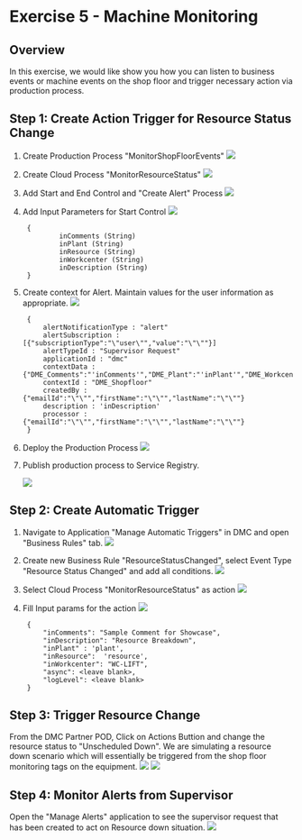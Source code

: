 # Exercise 5 - Machine Monitoring

## Overview
In this exercise, we would like show you how you can listen to business events or machine events on the shop floor and trigger necessary action via production process. 

## Step 1: Create Action Trigger for Resource Status Change

1. Create Production Process "MonitorShopFloorEvents"
![](assets/Exercise_5/CreateProductionProcess.png)
2. Create Cloud Process "MonitorResourceStatus"
![](assets/Exercise_5/CreateCloudProcess.png)
3. Add Start and End Control and "Create Alert" Process
![](assets/Exercise_5/AddControlsAndProcess.png)
4. Add Input Parameters for Start Control
![](assets/Exercise_5/CreateInputStartParams.png)

        {
                inComments (String)
                inPlant (String)
                inResource (String)
                inWorkcenter (String)
                inDescription (String)
        }
        
5. Create context for Alert. Maintain values for the user information as appropriate. 
![](assets/Exercise_5/CreateAlertContext.png)

        {
            alertNotificationType : "alert"
            alertSubscription : [{"subscriptionType":"\"user\"","value":"\"\""}]
            alertTypeId : "Supervisor Request"
            applicationId : "dmc"
            contextData : {"DME_Comments":"'inComments'","DME_Plant":"'inPlant'","DME_Workcenter":"'inWorkcenter'","DME_Resource":"'inResource'"}
            contextId : "DME_Shopfloor"
            createdBy : {"emailId":"\"\"","firstName":"\"\"","lastName":"\"\""}
            description : 'inDescription'
            processor : {"emailId":"\"\"","firstName":"\"\"","lastName":"\"\""}
        }
    
6. Deploy the Production Process
![](assets/Exercise_5/DeployProductionProcess.png)

7. Publish production process to Service Registry. 

    ![](assets/Exercise_5/PublishToServiceRegistry1.png)

## Step 2: Create Automatic Trigger
1. Navigate to Application "Manage Automatic Triggers" in DMC and open "Business Rules" tab. 
![](assets/Exercise_5/ManageAutomaticTriggers.png)
2. Create new Business Rule "ResourceStatusChanged", select Event Type "Resource Status Changed" and add all conditions.
![](assets/Exercise_5/CreateNewBusinessRule.png)
3. Select Cloud Process "MonitorResourceStatus" as action
![](assets/Exercise_5/SelectAction.png)
4. Fill Input params for the action
![](assets/Exercise_5/FillInputParamsForAction.png)

        {
            "inComments": "Sample Comment for Showcase",
            "inDescription": "Resource Breakdown",
            "inPlant" : 'plant',
            "inResource":  'resource',
            "inWorkcenter": "WC-LIFT",
            "async": <leave blank>,
            "logLevel": <leave blank>
        }
## Step 3: Trigger Resource Change
From the DMC Partner POD, Click on Actions Buttion and change the resource status to "Unscheduled Down". We are simulating a resource down scenario which will essentially be triggered from the shop floor monitoring tags on the equipment. 
![](assets/Exercise_5/TriggerResourceChange.png)
![](assets/Exercise_5/TriggerResourceChange2.png)
## Step 4: Monitor Alerts from Supervisor
Open the "Manage Alerts" application to see the supervisor request that has been created to act on Resource down situation. 
![](assets/Exercise_5/MonitorAlerts.png)









